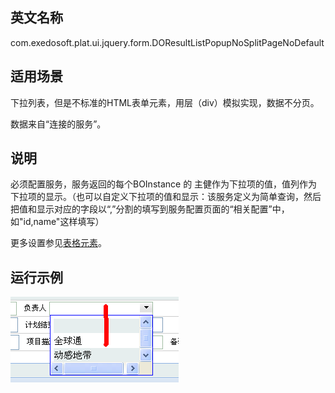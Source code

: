 ## 英文名称 ##

com.exedosoft.plat.ui.jquery.form.DOResultListPopupNoSplitPageNoDefault

## 适用场景 ##

下拉列表，但是不标准的HTML表单元素，用层（div）模拟实现，数据不分页。

数据来自“连接的服务”。

## 说明 ##

必须配置服务，服务返回的每个BOInstance 的 主健作为下拉项的值，值列作为下拉项的显示。（也可以自定义下拉项的值和显示：该服务定义为简单查询，然后把值和显示对应的字段以“,”分割的填写到服务配置页面的“相关配置”中，如"id,name"这样填写）

更多设置参见[表格元素](ConfigGridItem.md)。

## 运行示例 ##


<img src='imgs/c_resultpop.png' />
